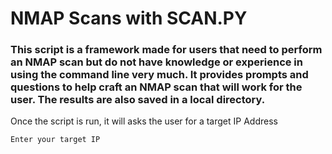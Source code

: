 # NMAP Scans with SCAN.PY 

### This script is a framework made for users that need to perform an NMAP scan but do not have knowledge or experience in using the command line very much. It provides prompts and questions to help craft an NMAP scan that will work for the user. The results are also saved in a local directory.

Once the script is run, it will asks the user for a target IP Address

```
Enter your target IP
```
